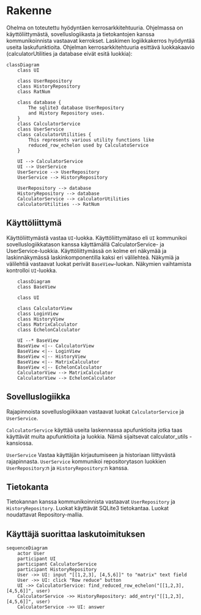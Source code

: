 # Rakenne
Ohelma on toteutettu hyödyntäen kerrosarkkitehtuuria. Ohjelmassa on käyttöliittymästä, sovelluslogiikasta ja tietokantojen kanssa kommunikoinnista vastaavat kerrokset. Laskimen logiikkakerros hyödyntää useita laskufunktioita. Ohjelman kerrosarkkitehtuuria esittävä luokkakaavio (calculatorUtilities ja database eivät esitä luokkia):
```mermaid
classDiagram
    class UI

    class UserRepository
    class HistoryRepository
    class RatNum

    class database {
        The sqlite3 database UserRepository
        and History Repository uses.
    }
    class CalculatorService
    class UserService
    class calculatorUtilities {
        This represents various utility functions like
        reduced_row_echelon used by CalculatoService
    }

    UI --> CalculatorService
    UI --> UserService
    UserService --> UserRepository
    UserService --> HistoryRepository

    UserRepository --> database
    HistoryRepository --> database
    CalculatorService --> calculatorUtilities
    calculatorUtilities --> RatNum
```
## Käyttöliittymä
Käyttöliittymästä vastaa `UI`-luokka. Käyttöliittymätaso eli `UI` kommunikoi sovelluslogiikkatason kanssa käyttämällä CalculatorService- ja UserService-luokkia.
Käyttöliittymässä on kolme eri näkymää ja laskinnäkymässä laskinkomponentilla kaksi eri välilehteä. Näkymiä ja välilehtiä vastaavat luokat perivät `BaseView`-luokan.
Näkymien vaihtamista kontrolloi `UI`-luokka.
```mermaid
    classDiagram
    class BaseView

    class UI

    class CalculatorView
    class LoginView
    class HistoryView
    class MatrixCalculator
    class EchelonCalculator

    UI --* BaseView
    BaseView <|-- CalculatorView
    BaseView <|-- LoginView
    BaseView <|-- HistoryView
    BaseView <|-- MatrixCalculator
    BaseView <|-- EchelonCalculator
    CalculatorView --> MatrixCalculator
    CalculatorView --> EchelonCalculator
```

## Sovelluslogiikka
Rajapinnoista sovelluslogiikkaan vastaavat luokat `CalculatorService` ja `UserService`.

`CalculatorService`
käyttää useita laskennassa apufunktioita jotka taas käyttävät muita apufunktioita ja luokkia. Nämä sijaitsevat
calculator_utils -kansiossa.

`UserService`
Vastaa käyttäjän kirjautumiseen ja historiaan liittyvästä rajapinnasta. `UserService` kommunikoi repositorytason luokkien
`UserRepository`:n ja `HistoryRepository`:n kanssa.

## Tietokanta
Tietokannan kanssa kommunikoinnista vastaavat `UserRepository` ja `HistoryRepository`. Luokat käyttävät SQLite3 tietokantaa.
Luokat noudattavat Repository-mallia.

## Käyttäjä suorittaa laskutoimituksen
```mermaid
sequenceDiagram
    actor User
    participant UI
    participant CalculatorService
    participant HistoryRepository
    User ->> UI: input "[[1,2,3], [4,5,6]]" to "matrix" text field
    User ->> UI: click "Row reduce" button
    UI ->> CalculatorService: find_reduced_row_echelon("[[1,2,3], [4,5,6]]", user)
    CalculatorService ->> HistoryRepository: add_entry("[[1,2,3], [4,5,6]]", user)
    CalculatorService ->> UI: answer
```
